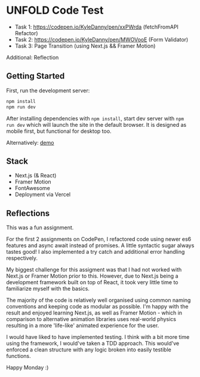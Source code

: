 # UNFOLD Code Test

- Task 1: https://codepen.io/KyleDanny/pen/xxPWrda (fetchFromAPI Refactor)
- Task 2: https://codepen.io/KyleDanny/pen/MWOVooE (Form Validator) 
- Task 3: Page Transition (using Next.js && Framer Motion)

Additional: Reflection 

## Getting Started

First, run the development server:

```bash
npm install
npm run dev
```

After installing dependencies with ```npm install```, start dev server with ```npm run dev``` which will launch the site in the default browser.
It is designed as mobile first, but functional for desktop too. 

Alternatively: [demo](https://unfold-code-test-kyledanny.vercel.app/)

## Stack
- Next.js (& React)
- Framer Motion
- FontAwesome
- Deployment via Vercel

## Reflections 
This was a fun assignment. 

For the first 2 assignments on CodePen, I refactored code using newer es6 features and async await instead of promises. A little syntactic sugar always tastes good! I also implemented a try catch and additional error handling respectively. 

My biggest challenge for this assigment was that I had not worked with Next.js or Framer Motion prior to this. However, due to Next.js being a development framework built on top of React, it took very little time to familiarize myself with the basics. 

The majority of the code is relatively well organised using common naming conventions and keeping code as modular as possible. I'm happy with the result and enjoyed learning Next.js, as well as Framer Motion - which in comparison to alternative animation libraries uses real-world physics resulting in a more 'life-like' animated experience for the user. 

I would have liked to have implemented testing. I think with a bit more time using the framework, I would've taken a TDD approach. This would've enforced a clean structure with any logic broken into easily testible functions. 

Happy Monday :)
